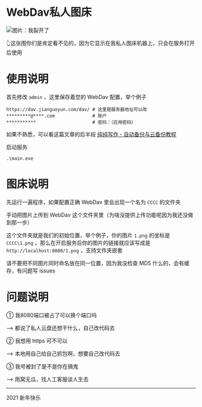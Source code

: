 # WebDav私人图床

![图片：我裂开了](http://localhost:8080/d97a162d8c849562bd48edb188f02b69_1440w.png)

👆这张图你们是肯定看不见的，因为它显示在我私人图床机器上，只会在服务打开后使用

# 使用说明

首先修改 `admin` ，这里保存着您的 WebDav 配置，举个例子
```
https://dav.jianguoyun.com/dav/ # 这里是服务器地址可以改
*********@****.com              # 账户
***********                     # 密码：（应用密码）
```

如果不熟悉，可以看这篇文章的后半段 [纯纯写作 - 自动备份与云备份教程](https://writer.drakeet.com/backups)

启动服务
```
.\main.exe
```

# 图床说明

先运行一遍程序，如果配置正确 WebDav 里会出现一个名为 `CCCC` 的文件夹

手动把图片上传到 WebDav 这个文件夹里（为啥没提供上传功能呢因为我还没做到那一步）

这个文件夹就是我们的初始位置，举个例子，你的图片 `1.png` 的坐标是 `CCCC\1.png` ，那么在开启服务后你的图片的链接就应该写成是 `http://localhost:8080/1.png` ，支持文件夹嵌套

请不要把不同图片同时命名放在同一位置，因为我没检查 MD5 什么的，会有缓存，有问题写 issues

# 问题说明

① 我8080端口被占了可以换个端口吗

--> 都说了私人云盘还想干什么，自己改代码去

② 我想用 https 可不可以

--> 本地用自己给自己抓包啊，想要自己改代码去

③ 我号被封了是不是你在搞鬼

--> 雨窝无瓜，找人工客服谈人生去

---

2021 新年快乐
